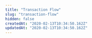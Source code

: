 ```yaml
---
title: "Transaction Flow"
slug: "transaction-flow"
hidden: false
createdAt: "2020-02-13T10:34:50.162Z"
updatedAt: "2020-02-13T10:34:50.162Z"
---
```

